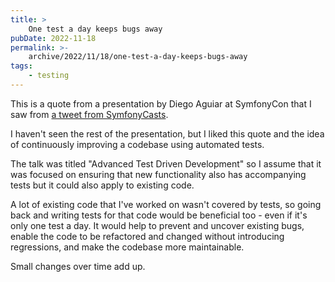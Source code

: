 ```yaml
---
title: >
    One test a day keeps bugs away
pubDate: 2022-11-18
permalink: >-
    archive/2022/11/18/one-test-a-day-keeps-bugs-away
tags:
    - testing
---
```


This is a quote from a presentation by Diego Aguiar at SymfonyCon that I saw from [a tweet from SymfonyCasts](https://twitter.com/SymfonyCasts/status/1593551105471938560?t=A8wnRUa0tLbb2q5qLhcQnA).

I haven't seen the rest of the presentation, but I liked this quote and the idea of continuously improving a codebase using automated tests.

The talk was titled "Advanced Test Driven Development" so I assume that it was focused on ensuring that new functionality also has accompanying tests but it could also apply to existing code.

A lot of existing code that I've worked on wasn't covered by tests, so going back and writing tests for that code would be beneficial too - even if it's only one test a day. It would help to prevent and uncover existing bugs, enable the code to be refactored and changed without introducing regressions, and make the codebase more maintainable.

Small changes over time add up.
